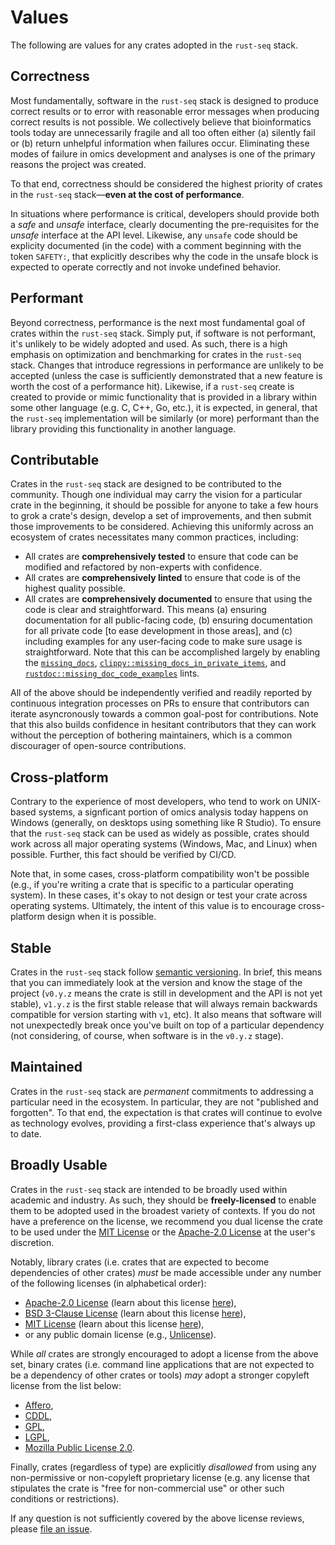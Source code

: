 # Values

The following are values for any crates adopted in the `rust-seq` stack.

## Correctness

Most fundamentally, software in the `rust-seq` stack is designed to produce correct
results or to error with reasonable error messages when producing correct results is not
possible. We collectively believe that bioinformatics tools today are unnecessarily
fragile and all too often either (a) silently fail or (b) return unhelpful information
when failures occur. Eliminating these modes of failure in omics development and
analyses is one of the primary reasons the project was created.

To that end, correctness should be considered the highest priority of crates in the
`rust-seq` stack—**even at the cost of performance**.

In situations where performance is critical, developers should provide both a _safe_
and _unsafe_ interface, clearly documenting the pre-requisites for the _unsafe_ interface
at the API level. Likewise, any `unsafe` code should be explicity documented (in the code)
with a comment beginning with the token `SAFETY:`, that explicitly describes why the code
in the unsafe block is expected to operate correctly and not invoke undefined behavior.

## Performant

Beyond correctness, performance is the next most fundamental goal of crates within the
`rust-seq` stack. Simply put, if software is not performant, it's unlikely to be widely
adopted and used. As such, there is a high emphasis on optimization and benchmarking for
crates in the `rust-seq` stack. Changes that introduce regressions in performance are
unlikely to be accepted (unless the case is sufficiently demonstrated that a new feature
is worth the cost of a performance hit). Likewise, if a `rust-seq` create is created to
provide or mimic functionality that is provided in a library within some other language
(e.g. C, C++, Go, etc.), it is expected, in general, that the `rust-seq` implementation
will be similarly (or more) performant than the library providing this functionality in
another language.

## Contributable

Crates in the `rust-seq` stack are designed to be contributed to the community. Though
one individual may carry the vision for a particular crate in the beginning, it should
be possible for anyone to take a few hours to grok a crate's design, develop a set of
improvements, and then submit those improvements to be considered. Achieving this
uniformly across an ecosystem of crates necessitates many common practices, including:

- All crates are **comprehensively tested** to ensure that code can be modified and
  refactored by non-experts with confidence.
- All crates are **comprehensively linted** to ensure that code is of the highest
  quality possible.
- All crates are **comprehensively documented** to ensure that using the code is clear
  and straightforward. This means (a) ensuring documentation for all public-facing code,
  (b) ensuring documentation for all private code [to ease development in those areas],
  and (c) including examples for any user-facing code to make sure usage is
  straightforward. Note that this can be accomplished largely by enabling the
  [`missing_docs`](https://doc.rust-lang.org/stable/nightly-rustc/rustc_lint/builtin/static.MISSING_DOCS.html),
  [`clippy::missing_docs_in_private_items`](https://rust-lang.github.io/rust-clippy/master/index.html#/missing_docs_in_private_items),
  and
  [`rustdoc::missing_doc_code_examples`](https://doc.rust-lang.org/stable/nightly-rustc/rustdoc/lint/static.MISSING_DOC_CODE_EXAMPLES.html)
  lints.

All of the above should be independently verified and readily reported by continuous
integration processes on PRs to ensure that contributors can iterate asyncronously
towards a common goal-post for contributions. Note that this also builds confidence in
hesitant contributors that they can work without the perception of bothering
maintainers, which is a common discourager of open-source contributions.

## Cross-platform

Contrary to the experience of most developers, who tend to work on UNIX-based
systems, a signficant portion of omics analysis today happens on Windows
(generally, on desktops using something like R Studio). To ensure that the
`rust-seq` stack can be used as widely as possible, crates should work across
all major operating systems (Windows, Mac, and Linux) when possible. Further,
this fact should be verified by CI/CD.

Note that, in some cases, cross-platform compatibility won't be possible (e.g.,
if you're writing a crate that is specific to a particular operating system).
In these cases, it's okay to not design or test your crate across operating
systems. Ultimately, the intent of this value is to encourage cross-platform
design when it is possible.

## Stable

Crates in the `rust-seq` stack follow [semantic versioning](https://semver.org/). In
brief, this means that you can immediately look at the version and know the stage of the
project (`v0.y.z` means the crate is still in development and the API is not yet
stable), `v1.y.z` is the first stable release that will always remain backwards
compatible for version starting with `v1`, etc). It also means that software will not
unexpectedly break once you've built on top of a particular dependency (not considering,
of course, when software is in the `v0.y.z` stage).

## Maintained

Crates in the `rust-seq` stack are _permanent_ commitments to addressing a particular
need in the ecosystem. In particular, they are not "published and forgotten". To that
end, the expectation is that crates will continue to evolve as technology evolves,
providing a first-class experience that's always up to date.

## Broadly Usable

Crates in the `rust-seq` stack are intended to be broadly used within academic and
industry. As such, they should be **freely-licensed** to enable them to be adopted used
in the broadest variety of contexts. If you do not have a preference on the license, we
recommend you dual license the crate to be used under the [MIT
License](https://opensource.org/license/MIT) or the [Apache-2.0
License](https://opensource.org/license/apache-2-0) at the user's discretion.

Notably, library crates (i.e. crates that are expected to become dependencies of other
crates) _must_ be made accessible under any number of the following licenses (in
alphabetical order):

- [Apache-2.0 License](https://opensource.org/license/apache-2-0)
  (learn about this license [here](https://www.tldrlegal.com/license/apache-license-2-0-apache-2-0)),
- [BSD 3-Clause License](https://opensource.org/license/BSD-3-clause)
  (learn about this license [here](https://www.tldrlegal.com/license/bsd-3-clause-license-revised)),
- [MIT License](https://opensource.org/license/MIT)
  (learn about this license [here](https://www.tldrlegal.com/license/mit-license)),
- or any public domain license (e.g.,
  [Unlicense](https://opensource.org/license/unlicense)).

While _all_ crates are strongly encouraged to adopt a license from the above
set, binary crates (i.e. command line applications that are not expected to be a
dependency of other crates or tools) _may_ adopt a stronger copyleft license
from the list below:

- [Affero](https://www.gnu.org/licenses/agpl-3.0.en.html),
- [CDDL](https://opensource.org/license/cddl-1-0),
- [GPL](https://www.gnu.org/licenses/gpl-3.0.en.html),
- [LGPL](https://www.gnu.org/licenses/lgpl-3.0.en.html),
- [Mozilla Public License 2.0](https://www.mozilla.org/en-US/MPL/2.0/).

Finally, crates (regardless of type) are explicitly _disallowed_ from using any
non-permissive or non-copyleft proprietary license (e.g. any license that stipulates
the crate is "free for non-commercial use" or other such conditions or restrictions).

If any question is not sufficiently covered by the above license reviews, please [file
an
issue](https://github.com/rust-seq/rust-seq.github.io/issues/new?labels=license&title=license:%20evaluation%20of%20LICENSE).
